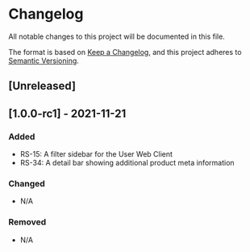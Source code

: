# Changelog
All notable changes to this project will be documented in this file.

The format is based on [Keep a Changelog](https://keepachangelog.com/en/1.0.0/),
and this project adheres to [Semantic Versioning](https://semver.org/spec/v2.0.0.html).

## [Unreleased]

## [1.0.0-rc1] - 2021-11-21
### Added
- RS-15: A filter sidebar for the User Web Client
- RS-34: A detail bar showing additional product meta information

### Changed
- N/A
### Removed
- N/A
